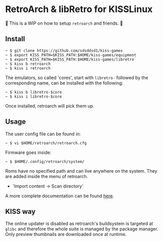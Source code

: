 # RetroArch & libRetro for KISSLinux

:construction: This is a WIP on how to setup `retroarch` and friends.
:construction:

## Install

```
~ $ git clone https://github.com/sdsddsd1/kiss-games
~ $ export KISS_PATH=$KISS_PATH:$HOME/kiss-games/equipment
~ $ export KISS_PATH=$KISS_PATH:$HOME/kiss-games/libretro
~ $ kiss b retroarch
~ $ kiss i retroarch
```

The emulators, so called 'cores', start with `libretro-` followed by the
corresponding name, can be installed with the following:

```
~ $ kiss b libretro-$core
~ $ kiss i libretro-$core
```

Once installed, retroarch will pick them up.

## Usage

The user config file can be found in:
```
~ $ vi $HOME/retroarch/retroarch.cfg
```
Firmware goes inside:
```
~ $ $HOME/.config/retroarch/system/
```
Roms have no specified path and can live anywhere on the system. They are added
inside the menu of retroarch.

 * 'Import content -> Scan directory'

A more complete documentation can be found [here](https://docs.libretro.com).

## KISS way

The online updater is disabled as retroarch's buildsystem is targeted at `glibc`
and therefore the whole suite is managed by the package manager. Only preview
thumbnails are downloaded once at runtime.
